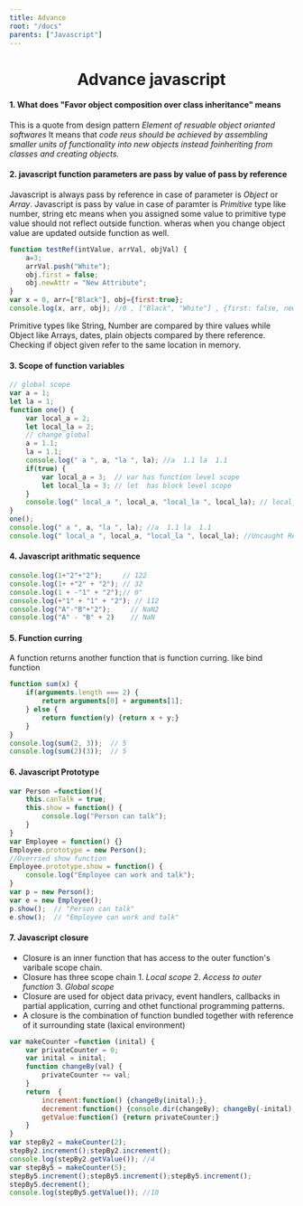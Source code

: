 ```yaml
---
title: Advance
root: "/docs"
parents: ["Javascript"]
---
```

<h1 align="center">
  Advance javascript
</h1>

#### 1. What does "Favor object composition over class inheritance" means
This is a quote from design pattern *Element of resuable object orianted softwares* It means that *code reus should be achieved by assembling smaller units of functionality into new objects instead foinheriting from classes and creating objects.*

#### 2. javascript function parameters are pass by value of pass by reference
Javascript is always pass by reference in case of parameter is *Object* or *Array*.
Javascript is pass by value in case of paramter is *Primitive* type like number, string etc means when you assigned some value to primitive type value should not reflect outside function.
wheras when you change object value are updated outside function as well.
````javascript
function testRef(intValue, arrVal, objVal) {
    a=3;
    arrVal.push("White");
    obj.first = false;
    obj.newAttr = "New Attribute";
}
var x = 0, arr=["Black"], obj={first:true};
console.log(x, arr, obj); //0 , ["Black", "White"] , {first: false, newAttr: "New Attribute"}
````
Primitive types like String, Number are compared by thire values while Object like Arrays, dates, plain objects compared by there reference. Checking if object given refer to the same location in memory.

#### 3. Scope of function variables
````javascript
// global scope
var a = 1;
let la = 1;
function one() {
	var local_a = 2;
	let local_la = 2;
	// change global 
	a = 1.1;
	la = 1.1;
	console.log(" a ", a, "la ", la); //a  1.1 la  1.1
	if(true) {
		var local_a = 3;  // var has function level scope
		let local_la = 3; // let  has block level scope
	}
	console.log(" local_a ", local_a, "local_la ", local_la); // local_a  3 local_la  2 not changed because let has block level scope
}
one();
console.log(" a ", a, "la ", la); //a  1.1 la  1.1
console.log(" local_a ", local_a, "local_la ", local_la); //Uncaught ReferenceError: local_a is not defined
````
#### 4. Javascript arithmatic sequence
````javascript
console.log(1+"2"+"2");     // 122
console.log(1+ +"2" + "2"); // 32
console.log(1 + -"1" + "2");// 0"
console.log(+"1" + "1" + "2"); // 112
console.log("A"-"B"+"2");     // NaN2
console.log("A" - "B" + 2)    // NaN
````

#### 5. Function curring
A function returns another function that is function curring. like bind function
````javascript
function sum(x) {
    if(arguments.length === 2) {
        return arguments[0] + arguments[1];
    } else {
        return function(y) {return x + y;}
    }
}
console.log(sum(2, 3));  // 5
console.log(sum(2)(3));  // 5
````

#### 6. Javascript Prototype 
````javascript
var Person =function(){
    this.canTalk = true;
    this.show = function() {
        console.log("Person can talk");
    }
}
var Employee = function() {}
Employee.prototype = new Person();
//Overried show function 
Employee.prototype.show = function() {
    console.log("Employee can work and talk");
}
var p = new Person();
var e = new Employee();
p.show();  // "Person can talk"
e.show();  // "Employee can work and talk"
````

#### 7. Javascript closure
* Closure is an inner function that has access to the outer function's varibale scope chain. 
* Closure has three scope chain 1. *Local scope* 2. *Access to outer function* 3. *Global scope*
* Closure are used for object data privacy, event handlers, callbacks in partial application, curring and othet functional programming patterns.
* A closure is the combination of function bundled together with reference of it surrounding state (laxical environment)
````javascript
var makeCounter =function (inital) {
    var privateCounter = 0;
    var inital = inital;
    function changeBy(val) {
        privateCounter += val;
    }
    return  {
        increment:function() {changeBy(inital);},
        decrement:function() {console.dir(changeBy); changeBy(-inital);},
        getValue:function() {return privateCounter;}
    }
}
var stepBy2 = makeCounter(2);
stepBy2.increment();stepBy2.increment();
console.log(stepBy2.getValue()); //4
var stepBy5 = makeCounter(5);
stepBy5.increment();stepBy5.increment();stepBy5.increment();
stepBy5.decrement();
console.log(stepBy5.getValue()); //10
```` 